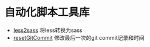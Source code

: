 # 自动化脚本工具库

- [less2sass](./less2sass) 将less转换为sass
- [resetGitCommit](./resetGitCommit) 修改最后一次的git commit记录和时间